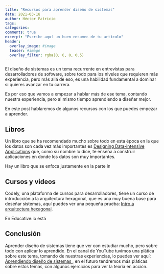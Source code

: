```yaml
---
title: "Recursos para aprender diseño de sistemas"
date: 2021-03-18
author: Héctor Patricio
tags:
categories:
comments: true
excerpt: "Escribe aquí un buen resumen de tu artículo"
header:
  overlay_image: #image
  teaser: #image
  overlay_filter: rgba(0, 0, 0, 0.5)
---
```


El diseño de sistemas es un tema recurrente en entrevistas para desarrolladores de software, sobre todo para los niveles que requieren más experiencia, pero más allá de eso, es una habilidad fundamental a dominar si quieres avanzar en tu carrera.

Es por eso que vamos a empezar a hablar más de ese tema, contando nuestra experiencia, pero al mismo tiempo aprendiendo a diseñar mejor.

En este post hablaremos de algunos recursos con los que puedes empezar a aprender.

## Libros

Un libro que se ha recomendado mucho sobre todo en esta época en la que los datos son cada vez más importantes es [Designing Data-intensive Applications](https://www.goodreads.com/book/show/23463279-designing-data-intensive-applications) que, como su nombre lo dice, te enseña a construir aplicaciones en donde los datos son muy importantes.

Hay un libro que se enfoca justamente en la parte in

## Cursos y videos

Codely, una plataforma de cursos para desarrolladores, tiene un curso de introducción a la arquitectura hexagonal, que es una muy buena base para deseñar sistemas, aquí puedes ver una pequeña prueba: [Intro a arquitectura hexagonal](https://codely.tv/blog/screencasts/arquitectura-hexagonal-ddd/).

En Educative.io está

## Conclusión

Aprender diseño de sistemas tiene que ver con estudiar mucho, pero sobre todo con aplicar lo aprendido. En el canal de YouTube tuvimos una plática sobre este tema, tomando de nuestras experiencias, lo puedes ver aquí: [Aprendiendo diseño de sistemas
](https://www.youtube.com/watch?v=hWVNLloajqg), en el futuro tendremos más pláticas sobre estos temas, con algunos ejercicios para ver la teoría en acción.